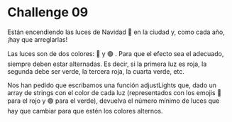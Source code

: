 # Challenge 09

Están encendiendo las luces de Navidad 🎄 en la ciudad y, como cada año, ¡hay que arreglarlas!

Las luces son de dos colores: 🔴 y 🟢 . Para que el efecto sea el adecuado, siempre deben estar alternadas. 
Es decir, si la primera luz es roja, la segunda debe ser verde, la tercera roja, la cuarta verde, etc.

Nos han pedido que escribamos una función adjustLights que, dado un array de strings con el color de cada luz 
(representados con los emojis 🔴 para el rojo y 🟢 para el verde), devuelva el número mínimo de luces 
que hay que cambiar para que estén los colores alternos.